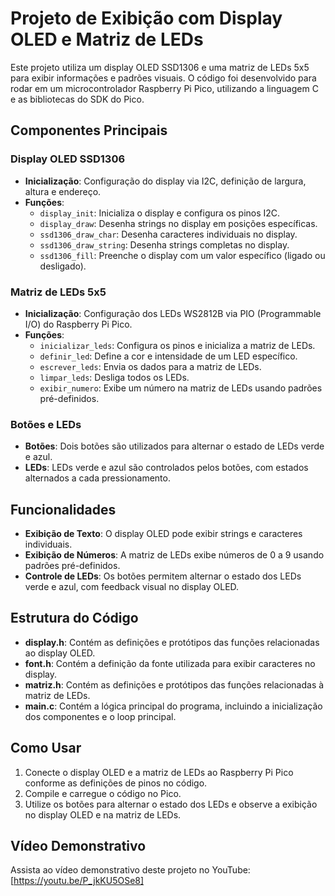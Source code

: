 # Projeto de Exibição com Display OLED e Matriz de LEDs

Este projeto utiliza um display OLED SSD1306 e uma matriz de LEDs 5x5 para exibir informações e padrões visuais. O código foi desenvolvido para rodar em um microcontrolador Raspberry Pi Pico, utilizando a linguagem C e as bibliotecas do SDK do Pico.

## Componentes Principais

### Display OLED SSD1306
- **Inicialização**: Configuração do display via I2C, definição de largura, altura e endereço.
- **Funções**:
  - `display_init`: Inicializa o display e configura os pinos I2C.
  - `display_draw`: Desenha strings no display em posições específicas.
  - `ssd1306_draw_char`: Desenha caracteres individuais no display.
  - `ssd1306_draw_string`: Desenha strings completas no display.
  - `ssd1306_fill`: Preenche o display com um valor específico (ligado ou desligado).

### Matriz de LEDs 5x5
- **Inicialização**: Configuração dos LEDs WS2812B via PIO (Programmable I/O) do Raspberry Pi Pico.
- **Funções**:
  - `inicializar_leds`: Configura os pinos e inicializa a matriz de LEDs.
  - `definir_led`: Define a cor e intensidade de um LED específico.
  - `escrever_leds`: Envia os dados para a matriz de LEDs.
  - `limpar_leds`: Desliga todos os LEDs.
  - `exibir_numero`: Exibe um número na matriz de LEDs usando padrões pré-definidos.

### Botões e LEDs
- **Botões**: Dois botões são utilizados para alternar o estado de LEDs verde e azul.
- **LEDs**: LEDs verde e azul são controlados pelos botões, com estados alternados a cada pressionamento.

## Funcionalidades
- **Exibição de Texto**: O display OLED pode exibir strings e caracteres individuais.
- **Exibição de Números**: A matriz de LEDs exibe números de 0 a 9 usando padrões pré-definidos.
- **Controle de LEDs**: Os botões permitem alternar o estado dos LEDs verde e azul, com feedback visual no display OLED.

## Estrutura do Código
- **display.h**: Contém as definições e protótipos das funções relacionadas ao display OLED.
- **font.h**: Contém a definição da fonte utilizada para exibir caracteres no display.
- **matriz.h**: Contém as definições e protótipos das funções relacionadas à matriz de LEDs.
- **main.c**: Contém a lógica principal do programa, incluindo a inicialização dos componentes e o loop principal.

## Como Usar
1. Conecte o display OLED e a matriz de LEDs ao Raspberry Pi Pico conforme as definições de pinos no código.
2. Compile e carregue o código no Pico.
3. Utilize os botões para alternar o estado dos LEDs e observe a exibição no display OLED e na matriz de LEDs.

## Vídeo Demonstrativo
Assista ao vídeo demonstrativo deste projeto no YouTube: [https://youtu.be/P_jkKU5OSe8]